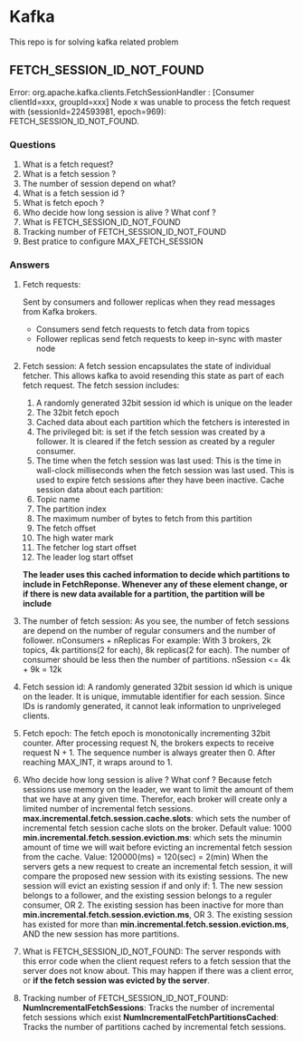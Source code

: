 # Kafka
This repo is for solving kafka related problem
## FETCH_SESSION_ID_NOT_FOUND
Error:  org.apache.kafka.clients.FetchSessionHandler : [Consumer clientId=xxx, groupId=xxx] Node x was unable to process the fetch request with (sessionId=224593981, epoch=969): FETCH_SESSION_ID_NOT_FOUND.
### Questions
1. What is a fetch request?
1. What is a fetch session ?
2. The number of session depend on what?
3. What is a fetch session id ?
4. What is fetch epoch ?
5. Who decide how long session is alive ? What conf ?
6. What is FETCH_SESSION_ID_NOT_FOUND
7. Tracking number of FETCH_SESSION_ID_NOT_FOUND
8. Best pratice to configure MAX_FETCH_SESSION

### Answers
1. Fetch requests:

    Sent by consumers and follower replicas when they read messages from Kafka
brokers. 
    * Consumers send fetch requests to fetch data from topics
    * Follower replicas send fetch requests to keep in-sync with master node
  
2. Fetch session: 
    A fetch session encapsulates the state of individual fetcher. This allows kafka to avoid resending this state as part of each fetch request.
    The fetch session includes: 
    1. A randomly generated 32bit session id which is unique on the leader
    2. The 32bit fetch epoch
    3. Cached data about each partition which the fetchers is interested in
    4. The privileged bit: is set if the fetch session was created by a follower. It is cleared if the fetch session as created by a reguler consumer.
    5. The time when the fetch session was last used: This is the time in wall-clock milliseconds when the fetch session was last used. This is used to expire fetch sessions after they have been inactive.
    Cache session data about each partition:
    1. Topic name
    2. The partition index
    3. The maximum number of bytes to fetch from this partition
    4. The fetch offset
    5. The high water mark
    6. The fetcher log start offset
    7. The leader log start offset
    
    **The leader uses this cached information to decide which partitions to include in FetchReponse. Whenever any of these element change, or if there is new data available for a partition, the partition will be include**
1. The number of fetch session:
        As you see, the number of fetch sessions are depend on the number of regular consumers and the number of follower. nConsumers + nReplicas
        For example: With 3 brokers, 2k topics, 4k partitions(2 for each), 8k replicas(2 for each). The number of consumer should be less then the number of partitions. nSession <= 4k + 9k = 12k
        
3. Fetch session id:
    A randomly generated 32bit session id which is unique on the leader. It is unique, immutable identifier for each session.
    Since IDs is randomly generated, it cannot leak information to unpriveleged clients.
1. Fetch epoch: 
    The fetch epoch is monotonically incrementing 32bit counter. After processing request N, the brokers expects to receive request N + 1.
    The sequence number is always greater then 0. After reaching MAX_INT, it wraps around to 1.
2. Who decide how long session is alive ? What conf ?
        Because fetch sessions use memory on the leader, we want to limit the amount of them that we have at any given time. Therefor, each broker will create only a limited number of incremental fetch sessions.
        **max.incremental.fetch.session.cache.slots**: which sets the number of incremental fetch session cache slots on the broker. Default value: 1000
        **min.incremental.fetch.session.eviction.ms**: which sets the minumin amount of time we will wait before evicting an incremental fetch session from the cache. Value: 120000(ms) = 120(sec) = 2(min)
        When the servers gets a new request to create an incremental fetch session, it will compare the proposed new session with its existing sessions. The new session will evict an existing session if and only if:
        1. The new session belongs to a follower, and the existing session belongs to a reguler consumer, OR
        2. The existing session has been inactive for more than **min.incremental.fetch.session.eviction.ms**, OR
        3. The existing session has existed for more than **min.incremental.fetch.session.eviction.ms**, AND the new session has more partitions.
1. What is FETCH_SESSION_ID_NOT_FOUND:
        The server responds with this error code when the client request refers to a fetch session that the server does not know about. This may happen if there was a client error, or **if the fetch session was evicted by the server**.
1. Tracking number of FETCH_SESSION_ID_NOT_FOUND:
        **NumIncrementalFetchSessions**: Tracks the number of incremental fetch sessions which exist
        **NumIncrementalFetchPartitionsCached**: Tracks the number of partitions cached by incremental fetch sessions.
        
